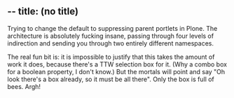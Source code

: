 --
title: (no title)
--
<p>Trying to change the default to suppressing parent portlets in Plone. The architecture is absolutely fucking insane, passing through four levels of indirection and sending you through two entirely different namespaces.</p>

<p>The real fun bit is: it is impossible to justify that this takes the amount of work it does, because there's a TTW selection box for it. (Why a combo box for a boolean property, I don't know.) But the mortals will point and say "Oh look there's a box already, so it must be all there". Only the box is full of bees. Argh!</p>